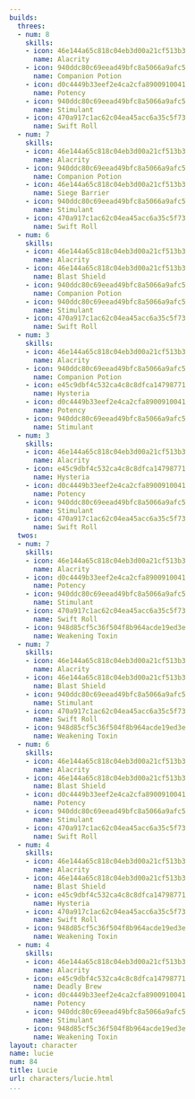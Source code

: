 ```yaml
---
builds:
  threes:
  - num: 8
    skills:
    - icon: 46e144a65c818c04eb3d00a21cf513b3
      name: Alacrity
    - icon: 940ddc80c69eead49bfc8a5066a9afc5
      name: Companion Potion
    - icon: d0c4449b33eef2e4ca2cfa8900910041
      name: Potency
    - icon: 940ddc80c69eead49bfc8a5066a9afc5
      name: Stimulant
    - icon: 470a917c1ac62c04ea45acc6a35c5f73
      name: Swift Roll
  - num: 7
    skills:
    - icon: 46e144a65c818c04eb3d00a21cf513b3
      name: Alacrity
    - icon: 940ddc80c69eead49bfc8a5066a9afc5
      name: Companion Potion
    - icon: 46e144a65c818c04eb3d00a21cf513b3
      name: Siege Barrier
    - icon: 940ddc80c69eead49bfc8a5066a9afc5
      name: Stimulant
    - icon: 470a917c1ac62c04ea45acc6a35c5f73
      name: Swift Roll
  - num: 6
    skills:
    - icon: 46e144a65c818c04eb3d00a21cf513b3
      name: Alacrity
    - icon: 46e144a65c818c04eb3d00a21cf513b3
      name: Blast Shield
    - icon: 940ddc80c69eead49bfc8a5066a9afc5
      name: Companion Potion
    - icon: 940ddc80c69eead49bfc8a5066a9afc5
      name: Stimulant
    - icon: 470a917c1ac62c04ea45acc6a35c5f73
      name: Swift Roll
  - num: 3
    skills:
    - icon: 46e144a65c818c04eb3d00a21cf513b3
      name: Alacrity
    - icon: 940ddc80c69eead49bfc8a5066a9afc5
      name: Companion Potion
    - icon: e45c9dbf4c532ca4c8c8dfca14798771
      name: Hysteria
    - icon: d0c4449b33eef2e4ca2cfa8900910041
      name: Potency
    - icon: 940ddc80c69eead49bfc8a5066a9afc5
      name: Stimulant
  - num: 3
    skills:
    - icon: 46e144a65c818c04eb3d00a21cf513b3
      name: Alacrity
    - icon: e45c9dbf4c532ca4c8c8dfca14798771
      name: Hysteria
    - icon: d0c4449b33eef2e4ca2cfa8900910041
      name: Potency
    - icon: 940ddc80c69eead49bfc8a5066a9afc5
      name: Stimulant
    - icon: 470a917c1ac62c04ea45acc6a35c5f73
      name: Swift Roll
  twos:
  - num: 7
    skills:
    - icon: 46e144a65c818c04eb3d00a21cf513b3
      name: Alacrity
    - icon: d0c4449b33eef2e4ca2cfa8900910041
      name: Potency
    - icon: 940ddc80c69eead49bfc8a5066a9afc5
      name: Stimulant
    - icon: 470a917c1ac62c04ea45acc6a35c5f73
      name: Swift Roll
    - icon: 948d85cf5c36f504f8b964acde19ed3e
      name: Weakening Toxin
  - num: 7
    skills:
    - icon: 46e144a65c818c04eb3d00a21cf513b3
      name: Alacrity
    - icon: 46e144a65c818c04eb3d00a21cf513b3
      name: Blast Shield
    - icon: 940ddc80c69eead49bfc8a5066a9afc5
      name: Stimulant
    - icon: 470a917c1ac62c04ea45acc6a35c5f73
      name: Swift Roll
    - icon: 948d85cf5c36f504f8b964acde19ed3e
      name: Weakening Toxin
  - num: 6
    skills:
    - icon: 46e144a65c818c04eb3d00a21cf513b3
      name: Alacrity
    - icon: 46e144a65c818c04eb3d00a21cf513b3
      name: Blast Shield
    - icon: d0c4449b33eef2e4ca2cfa8900910041
      name: Potency
    - icon: 940ddc80c69eead49bfc8a5066a9afc5
      name: Stimulant
    - icon: 470a917c1ac62c04ea45acc6a35c5f73
      name: Swift Roll
  - num: 4
    skills:
    - icon: 46e144a65c818c04eb3d00a21cf513b3
      name: Alacrity
    - icon: 46e144a65c818c04eb3d00a21cf513b3
      name: Blast Shield
    - icon: e45c9dbf4c532ca4c8c8dfca14798771
      name: Hysteria
    - icon: 470a917c1ac62c04ea45acc6a35c5f73
      name: Swift Roll
    - icon: 948d85cf5c36f504f8b964acde19ed3e
      name: Weakening Toxin
  - num: 4
    skills:
    - icon: 46e144a65c818c04eb3d00a21cf513b3
      name: Alacrity
    - icon: e45c9dbf4c532ca4c8c8dfca14798771
      name: Deadly Brew
    - icon: d0c4449b33eef2e4ca2cfa8900910041
      name: Potency
    - icon: 940ddc80c69eead49bfc8a5066a9afc5
      name: Stimulant
    - icon: 948d85cf5c36f504f8b964acde19ed3e
      name: Weakening Toxin
layout: character
name: lucie
num: 84
title: Lucie
url: characters/lucie.html
...
```

